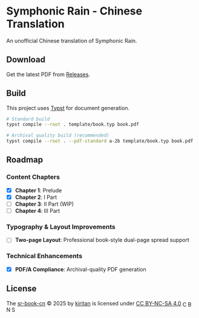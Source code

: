# Symphonic Rain - Chinese Translation

An unofficial Chinese translation of Symphonic Rain.

## Download

Get the latest PDF from [Releases](https://github.com/kiritantakechi/sr-book-cn/releases/latest).

## Build

This project uses [Typst](https://typst.app/) for document generation.

```bash
# Standard build
typst compile --root . template/book.typ book.pdf

# Archival quality build (recommended)
typst compile --root . --pdf-standard a-2b template/book.typ book.pdf
```

## Roadmap

### Content Chapters
- [x] **Chapter 1**: Prelude
- [x] **Chapter 2**: I Part
- [ ] **Chapter 3**: II Part (WIP)
- [ ] **Chapter 4**: III Part

### Typography & Layout Improvements
- [ ] **Two-page Layout**: Professional book-style dual-page spread support

### Technical Enhancements
- [x] **PDF/A Compliance**: Archival-quality PDF generation

## License

The <a href="https://github.com/kiritantakechi/sr-book-cn">sr-book-cn</a> © 2025 by <a href="https://github.com/kiritantakechi">kiritan</a> is licensed under <a href="https://creativecommons.org/licenses/by-nc-sa/4.0/">CC BY-NC-SA 4.0</a> <img src="https://mirrors.creativecommons.org/presskit/icons/cc.svg" alt="CC" style="height: 1em; width: 1em; vertical-align: text-bottom;"><img src="https://mirrors.creativecommons.org/presskit/icons/by.svg" alt="BY" style="height: 1em; width: 1em; vertical-align: text-bottom;"><img src="https://mirrors.creativecommons.org/presskit/icons/nc.svg" alt="NC" style="height: 1em; width: 1em; vertical-align: text-bottom;"><img src="https://mirrors.creativecommons.org/presskit/icons/sa.svg" alt="SA" style="height: 1em; width: 1em; vertical-align: text-bottom;">